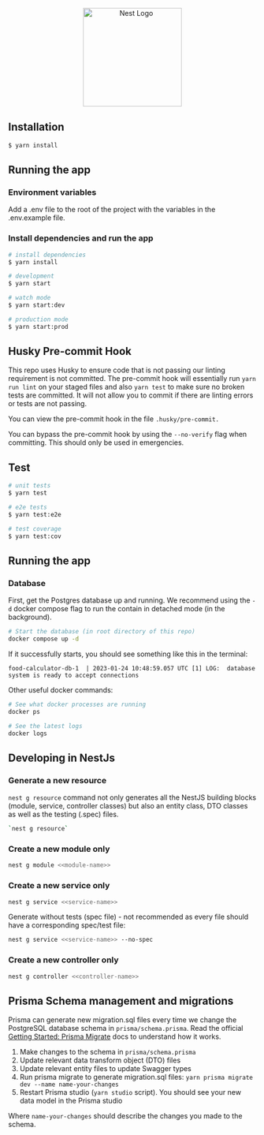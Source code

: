 <p align="center">
  <a href="http://nestjs.com/" target="blank"><img src="https://nestjs.com/img/logo-small.svg" width="200" alt="Nest Logo" /></a>
</p>

## Installation

```bash
$ yarn install
```

## Running the app

### Environment variables

Add a .env file to the root of the project with the variables in the .env.example file.

### Install dependencies and run the app

```bash
# install dependencies
$ yarn install

# development
$ yarn start

# watch mode
$ yarn start:dev

# production mode
$ yarn start:prod
```

## Husky Pre-commit Hook

This repo uses Husky to ensure code that is not passing our linting requirement is not committed. The pre-commit hook will essentially run `yarn run lint` on your staged files and also `yarn test` to make sure no broken tests are committed. It will not allow you to commit if there are linting errors or tests are not passing.

You can view the pre-commit hook in the file `.husky/pre-commit.`

You can bypass the pre-commit hook by using the `--no-verify` flag when committing. This should only be used in emergencies.

## Test

```bash
# unit tests
$ yarn test

# e2e tests
$ yarn test:e2e

# test coverage
$ yarn test:cov
```

## Running the app

### Database

First, get the Postgres database up and running. We recommend using the `-d` docker compose flag to run the contain in detached mode (in the background).

```bash
# Start the database (in root directory of this repo)
docker compose up -d
```

If it successfully starts, you should see something like this in the terminal:

```
food-calculator-db-1  | 2023-01-24 10:48:59.057 UTC [1] LOG:  database system is ready to accept connections
```

Other useful docker commands:

```bash
# See what docker processes are running
docker ps

# See the latest logs
docker logs
```

## Developing in NestJs

### Generate a new resource

`nest g resource` command not only generates all the NestJS building blocks (module, service, controller classes) but also an entity class, DTO classes as well as the testing (.spec) files.

```bash
`nest g resource`
```

### Create a new module only

```bash
nest g module <<module-name>>
```

### Create a new service only

```bash
nest g service <<service-name>>
```

Generate without tests (spec file) - not recommended as every file should have a corresponding spec/test file:

```bash
nest g service <<service-name>> --no-spec
```

### Create a new controller only

```bash
nest g controller <<controller-name>>
```

## Prisma Schema management and migrations

Prisma can generate new migration.sql files every time we change the PostgreSQL database schema in `prisma/schema.prisma`. Read the official [Getting Started: Prisma Migrate](https://www.prisma.io/docs/concepts/components/prisma-migrate/get-started) docs to understand how it works.

1. Make changes to the schema in `prisma/schema.prisma`
2. Update relevant data transform object (DTO) files
3. Update relevant entity files to update Swagger types
4. Run prisma migrate to generate migration.sql files: `yarn prisma migrate dev --name name-your-changes`
5. Restart Prisma studio (`yarn studio` script). You should see your new data model in the Prisma studio

Where `name-your-changes` should describe the changes you made to the schema.
